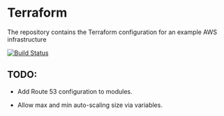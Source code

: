 # Terraform

The repository contains the Terraform configuration for an example AWS infrastructure

[![Build Status](https://snap-ci.com/swade1987/terraform-practice-aws/branch/master/build_image)](https://snap-ci.com/swade1987/terraform-practice-aws/branch/master)

## TODO:

* Add Route 53 configuration to modules.

* Allow max and min auto-scaling size via variables.

